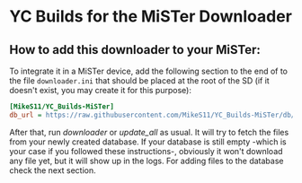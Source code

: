 # YC Builds for the MiSTer Downloader

## How to add this downloader to your MiSTer:

To integrate it in a MiSTer device, add the following section to the end of to the file `downloader.ini` that should be placed at the root of the SD (if it doesn't exist, you may create it for this purpose):
```ini
[MikeS11/YC_Builds-MiSTer]
db_url = https://raw.githubusercontent.com/MikeS11/YC_Builds-MiSTer/db/db.json.zip
```
After that, run *downloader* or *update_all* as usual. It will try to fetch the files from your newly created database. If your database is still empty -which is your case if you followed these instructions-, obviously it won't download any file yet, but it will show up in the logs. For adding files to the database check the next section.

